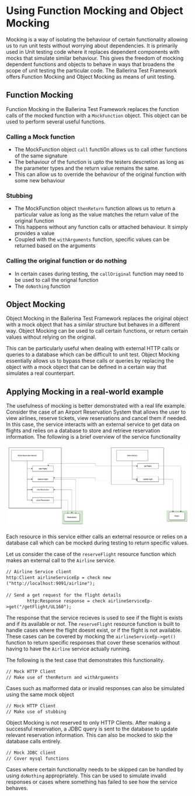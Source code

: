 # Using Function Mocking and Object Mocking

Mocking is a way of isolating the behaviour of certain functionality allowing us to run unit tests without worrying about dependencies.
It is primarily used in Unit testing code where it replaces dependent components with mocks that simulate similar behaviour.
This gives the freedom of mocking dependent functions and objects to behave in ways that broadens the scope of unit testing the particular code.
The Ballerina Test Framework offers Function Mocking and Object Mocking as means of unit testing.

## Function Mocking

Function Mocking in the Ballerina Test Framework replaces the function calls of the mocked function with a `MockFunction` object. This object can be used to perform several useful functions.

### Calling a Mock function

- The MockFunction object `call` functi0n allows us to call other functions of the same signature
- The behaviour of the function is upto the testers descretion as long as the parameter types and the return value remains the same.
- This can allow us to override the behaviour of the original function with some new behaviour

### Stubbing

- The MockFunction object `thenReturn` function allows us to return a particular value as long as the value matches the return value of the original function
- This happens without any function calls or attached behaviour. It simply provides a value
- Coupled with the `withArguments` function, specific values can be returned based on the arguments

### Calling the original function or do nothing

- In certain cases during testing, the `callOriginal` function may need to be used to call the orignal function
- The `doNothing` function

## Object Mocking

Object Mocking in the Ballerina Test Framework replaces the original object with a mock object that has a similar structure but behaves in a different way. Object Mocking can be used to call certain functions, or return certain values without relying on the original.

This can be particularly useful when dealing with external HTTP calls or queries to a database which can be difficult to unit test. Object Mocking essentially allows us to bypass these calls or queries by replacing the object with a mock object that can be defined in a certain way that simulates a real counterpart.

## Applying Mocking in a real-world example

The usefulness of mocking is better demonstrated with a real life example. Consider the case of an Airport Reservation System that allows the user to view airlines, reserve tickets, view reservations and cancel them if needed. In this case, the service interacts with an external service to get data on flights and relies on a database to store and retrieve reservation information. The following is a brief overview of the service functionality

![Screenshot](/Mocking/AirlineReservation1.png)

Each resource in this service either calls an external resource or relies on a database call which can be mocked during testing to return specific values.

Let us consider the case of the `reserveFlight` resource function which makes an external call to the `Airline` service.

```ballerina
// Airline Service client
http:Client airlineServiceEp = check new ("http://localhost:9091/airline");

// Send a get request for the flight details
        http:Response response = check airlineServiceEp->get("/getFlight/UL160");
```

The response that the service recieves is used to see if the flight is exists and if its available or not. The `reserveFlight` resource function is built to handle cases where the flight doesnt exist, or if the flight is not available. These cases can be covered by mocking the `airlineServiceEp->get()` function to return specific responses that cover these scenarios without having to have the `Airline` service actually running.

The following is the test case that demonstrates this functionality.

```ballerina
// Mock HTTP Client
// Make use of thenReturn and withArguments
```

Cases such as malformed data or invalid responses can also be simulated using the same mock object

```ballerina
// Mock HTTP Client
// Make use of stubbing
```

Object Mocking is not reserved to only HTTP Clients. After making a successful reservation, a JDBC query is sent to the database to update relevant reservation information. This can also be mocked to skip the database calls entirely.

```ballerina
// Mock JDBC client
// Cover mysql functions
```

Cases where certain functionality needs to be skipped can be handled by using `doNothing` appropriately. This can be used to simulate invalid responses or cases where something has failed to see how the service behaves.
